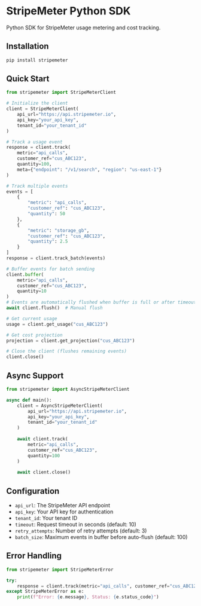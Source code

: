 # StripeMeter Python SDK

Python SDK for StripeMeter usage metering and cost tracking.

## Installation

```bash
pip install stripemeter
```

## Quick Start

```python
from stripemeter import StripeMeterClient

# Initialize the client
client = StripeMeterClient(
    api_url="https://api.stripemeter.io",
    api_key="your_api_key",
    tenant_id="your_tenant_id"
)

# Track a usage event
response = client.track(
    metric="api_calls",
    customer_ref="cus_ABC123",
    quantity=100,
    meta={"endpoint": "/v1/search", "region": "us-east-1"}
)

# Track multiple events
events = [
    {
        "metric": "api_calls",
        "customer_ref": "cus_ABC123",
        "quantity": 50
    },
    {
        "metric": "storage_gb",
        "customer_ref": "cus_ABC123",
        "quantity": 2.5
    }
]
response = client.track_batch(events)

# Buffer events for batch sending
client.buffer(
    metric="api_calls",
    customer_ref="cus_ABC123",
    quantity=10
)
# Events are automatically flushed when buffer is full or after timeout
await client.flush()  # Manual flush

# Get current usage
usage = client.get_usage("cus_ABC123")

# Get cost projection
projection = client.get_projection("cus_ABC123")

# Close the client (flushes remaining events)
client.close()
```

## Async Support

```python
from stripemeter import AsyncStripeMeterClient

async def main():
    client = AsyncStripeMeterClient(
        api_url="https://api.stripemeter.io",
        api_key="your_api_key",
        tenant_id="your_tenant_id"
    )
    
    await client.track(
        metric="api_calls",
        customer_ref="cus_ABC123",
        quantity=100
    )
    
    await client.close()
```

## Configuration

- `api_url`: The StripeMeter API endpoint
- `api_key`: Your API key for authentication
- `tenant_id`: Your tenant ID
- `timeout`: Request timeout in seconds (default: 10)
- `retry_attempts`: Number of retry attempts (default: 3)
- `batch_size`: Maximum events in buffer before auto-flush (default: 100)

## Error Handling

```python
from stripemeter import StripeMeterError

try:
    response = client.track(metric="api_calls", customer_ref="cus_ABC123", quantity=100)
except StripeMeterError as e:
    print(f"Error: {e.message}, Status: {e.status_code}")
```
